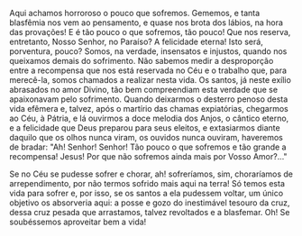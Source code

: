 Aqui achamos horroroso o pouco que sofremos. Gememos, e tanta blasfêmia nos vem ao pensamento, e quase nos brota dos lábios, na hora das provações! E é tão pouco o que sofremos, tão pouco! Que nos reserva, entretanto, Nosso Senhor, no Paraíso? A felicidade eterna! Isto será, porventura, pouco? Somos, na verdade, insensatos e injustos, quando nos queixamos demais do sofrimento. Não sabemos medir a desproporção entre a recompensa que nos está reservada no Céu e o trabalho que, para merecê-la, somos chamados a realizar nesta vida. Os santos, já neste exílio abrasados no amor Divino, tão bem compreendiam esta verdade que se apaixonavam pelo sofrimento. Quando deixarmos o desterro penoso desta vida efêmera e, talvez, após o martírio das chamas expiatórias, chegarmos ao Céu, à Pátria, e lá ouvirmos a doce melodia dos Anjos, o cântico eterno, e a felicidade que Deus preparou para seus eleitos, e extasiarmos diante daquilo que os olhos nunca viram, os ouvidos nunca ouviram, haveremos de bradar: "Ah! Senhor! Senhor! Tão pouco o que sofremos e tão grande a recompensa! Jesus! Por que não sofremos ainda mais por Vosso Amor?\..."

Se no Céu se pudesse sofrer e chorar, ah! sofreríamos, sim, choraríamos de arrependimento, por não termos sofrido mais aqui na terra! Só temos esta vida para sofrer e, por isso, se os santos a ela pudessem voltar, um único objetivo os absorveria aqui: a posse e gozo do inestimável tesouro da cruz, dessa cruz pesada que arrastamos, talvez revoltados e a blasfemar. Oh! Se soubéssemos aproveitar bem a vida!